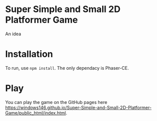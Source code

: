 # Super Simple and Small 2D Platformer Game
An idea

# Installation
To run, use `npm install`. The only dependacy is Phaser-CE.

# Play
You can play the game on the GitHub pages here https://windows146.github.io/Super-Simple-and-Small-2D-Platformer-Game/public_html/index.html.
